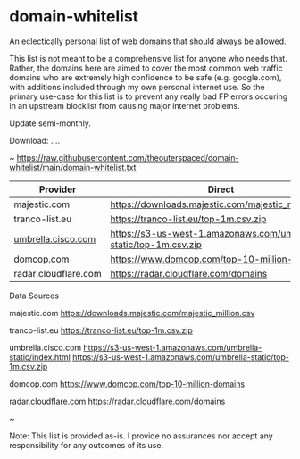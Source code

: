 # domain-whitelist

An eclectically personal list of web domains that should always be allowed.

This list is not meant to be a comprehensive list for anyone who needs that. Rather, the domains here are aimed to cover the most common web traffic domains who are extremely high confidence to be safe (e.g. google.com), with additions included through my own personal internet use. So the primary use-case for this list is to prevent any really bad FP errors occuring in an upstream blocklist from causing major internet problems.

Update semi-monthly.

Download:
....

~ https://raw.githubusercontent.com/theouterspaced/domain-whitelist/main/domain-whitelist.txt

| Provider | Direct |
| --------- | --------- |
| majestic.com | https://downloads.majestic.com/majestic_million.csv |
| tranco-list.eu | https://tranco-list.eu/top-1m.csv.zip |
| [umbrella.cisco.com](https://s3-us-west-1.amazonaws.com/umbrella-static/index.html) | https://s3-us-west-1.amazonaws.com/umbrella-static/top-1m.csv.zip |
| domcop.com | https://www.domcop.com/top-10-million-domains |
| radar.cloudflare.com | https://radar.cloudflare.com/domains |


Data Sources

majestic.com
https://downloads.majestic.com/majestic_million.csv

tranco-list.eu
https://tranco-list.eu/top-1m.csv.zip

umbrella.cisco.com
https://s3-us-west-1.amazonaws.com/umbrella-static/index.html
https://s3-us-west-1.amazonaws.com/umbrella-static/top-1m.csv.zip

domcop.com
https://www.domcop.com/top-10-million-domains

radar.cloudflare.com
https://radar.cloudflare.com/domains

~

Note: This list is provided as-is. I provide no assurances nor accept any responsibility for any outcomes of its use.

